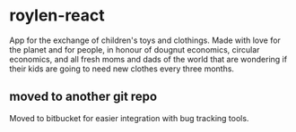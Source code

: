 # roylen-react

App for the exchange of children's toys and clothings. Made with love for the planet and for people, in honour of dougnut economics, circular economics, and all fresh moms and dads of the world that are wondering if their kids are going to need new clothes every three months.

## moved to another git repo

Moved to bitbucket for easier integration with bug tracking tools.
